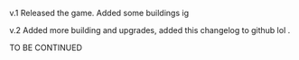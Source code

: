 v.1
Released the game.
Added some buildings ig

v.2
Added more building and upgrades, added this changelog to github lol .

TO BE CONTINUED
